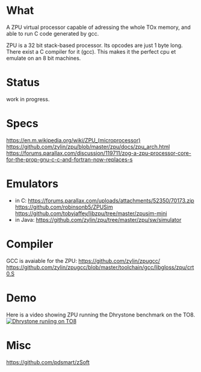 # What

A ZPU virtual processor capable of adressing the whole TOx memory, and able to run C code generated by gcc.

ZPU is a 32 bit stack-based processor. Its opcodes are just 1 byte long. There exist a C compiler for it (gcc). This makes it the perfect cpu et emulate on an 8 bit machines.

# Status

work in progress.

# Specs

https://en.m.wikipedia.org/wiki/ZPU_(microprocessor)
https://github.com/zylin/zpu/blob/master/zpu/docs/zpu_arch.html
https://forums.parallax.com/discussion/119711/zog-a-zpu-processor-core-for-the-prop-gnu-c-c-and-fortran-now-replaces-s

# Emulators

* in C:
    https://forums.parallax.com/uploads/attachments/52350/70173.zip
    https://github.com/robinsonb5/ZPUSim
    https://github.com/tobyjaffey/libzpu/tree/master/zpusim-mini
* in Java:
    https://github.com/zylin/zpu/tree/master/zpu/sw/simulator

# Compiler

GCC is avaiable for the ZPU:
https://github.com/zylin/zpugcc/
https://github.com/zylin/zpugcc/blob/master/toolchain/gcc/libgloss/zpu/crt0.S

# Demo

Here is a video showing ZPU running the Dhrystone benchmark on the TO8.
[![Dhrystone runiing on TO8](https://img.youtube.com/vi/9T5YM5CkrV0/0.jpg)](https://www.youtube.com/watch?v=9T5YM5CkrV0)

# Misc

https://github.com/pdsmart/zSoft

